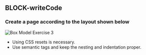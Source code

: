 ## BLOCK-writeCode

### Create a page according to the layout shown below

![Box Model Exercise 3](https://raw.githubusercontent.com/suraj122/AC-STYLE-images/master/box-model/ex-3.png)

- Using CSS resets is necessary.
- Use semantic tags and keep the nesting and indentation proper.
